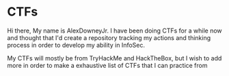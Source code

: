 # CTFs

Hi there, My name is AlexDowneyJr. I have been doing CTFs for a while now and thought that I'd create a repository tracking my actions and  thinking process in order to develop my ability in InfoSec.

My CTFs will mostly be from TryHackMe and HackTheBox, but I wish to add more in order to make a exhaustive list of CTFs that I can practice from
